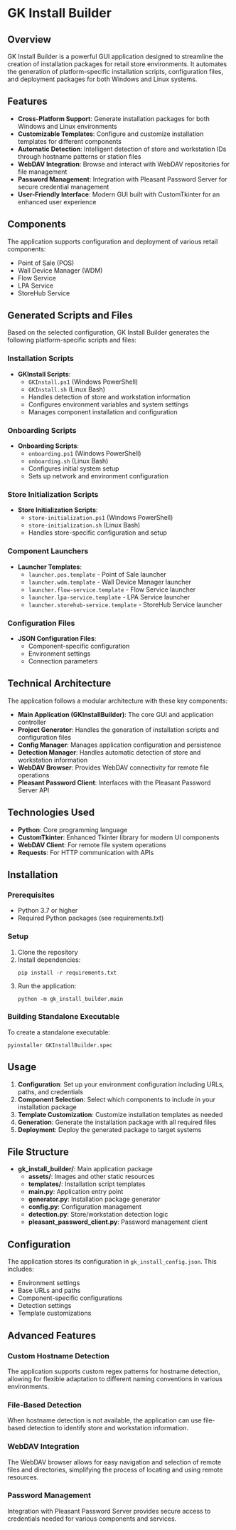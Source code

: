 # GK Install Builder

## Overview

GK Install Builder is a powerful GUI application designed to streamline the creation of installation packages for retail store environments. It automates the generation of platform-specific installation scripts, configuration files, and deployment packages for both Windows and Linux systems.

## Features

- **Cross-Platform Support**: Generate installation packages for both Windows and Linux environments
- **Customizable Templates**: Configure and customize installation templates for different components
- **Automatic Detection**: Intelligent detection of store and workstation IDs through hostname patterns or station files
- **WebDAV Integration**: Browse and interact with WebDAV repositories for file management
- **Password Management**: Integration with Pleasant Password Server for secure credential management
- **User-Friendly Interface**: Modern GUI built with CustomTkinter for an enhanced user experience

## Components

The application supports configuration and deployment of various retail components:
- Point of Sale (POS)
- Wall Device Manager (WDM)
- Flow Service
- LPA Service
- StoreHub Service

## Generated Scripts and Files

Based on the selected configuration, GK Install Builder generates the following platform-specific scripts and files:

### Installation Scripts

- **GKInstall Scripts**:
  - `GKInstall.ps1` (Windows PowerShell)
  - `GKInstall.sh` (Linux Bash)
  - Handles detection of store and workstation information
  - Configures environment variables and system settings
  - Manages component installation and configuration

### Onboarding Scripts

- **Onboarding Scripts**:
  - `onboarding.ps1` (Windows PowerShell)
  - `onboarding.sh` (Linux Bash)
  - Configures initial system setup
  - Sets up network and environment configuration

### Store Initialization Scripts

- **Store Initialization Scripts**:
  - `store-initialization.ps1` (Windows PowerShell)
  - `store-initialization.sh` (Linux Bash)
  - Handles store-specific configuration and setup

### Component Launchers

- **Launcher Templates**:
  - `launcher.pos.template` - Point of Sale launcher
  - `launcher.wdm.template` - Wall Device Manager launcher
  - `launcher.flow-service.template` - Flow Service launcher
  - `launcher.lpa-service.template` - LPA Service launcher
  - `launcher.storehub-service.template` - StoreHub Service launcher

### Configuration Files

- **JSON Configuration Files**:
  - Component-specific configuration
  - Environment settings
  - Connection parameters

## Technical Architecture

The application follows a modular architecture with these key components:

- **Main Application (GKInstallBuilder)**: The core GUI and application controller
- **Project Generator**: Handles the generation of installation scripts and configuration files
- **Config Manager**: Manages application configuration and persistence
- **Detection Manager**: Handles automatic detection of store and workstation information
- **WebDAV Browser**: Provides WebDAV connectivity for remote file operations
- **Pleasant Password Client**: Interfaces with the Pleasant Password Server API

## Technologies Used

- **Python**: Core programming language
- **CustomTkinter**: Enhanced Tkinter library for modern UI components
- **WebDAV Client**: For remote file system operations
- **Requests**: For HTTP communication with APIs

## Installation

### Prerequisites

- Python 3.7 or higher
- Required Python packages (see requirements.txt)

### Setup

1. Clone the repository
2. Install dependencies:
   ```
   pip install -r requirements.txt
   ```
3. Run the application:
   ```
   python -m gk_install_builder.main
   ```

### Building Standalone Executable

To create a standalone executable:

```
pyinstaller GKInstallBuilder.spec
```

## Usage

1. **Configuration**: Set up your environment configuration including URLs, paths, and credentials
2. **Component Selection**: Select which components to include in your installation package
3. **Template Customization**: Customize installation templates as needed
4. **Generation**: Generate the installation package with all required files
5. **Deployment**: Deploy the generated package to target systems

## File Structure

- **gk_install_builder/**: Main application package
  - **assets/**: Images and other static resources
  - **templates/**: Installation script templates
  - **main.py**: Application entry point
  - **generator.py**: Installation package generator
  - **config.py**: Configuration management
  - **detection.py**: Store/workstation detection logic
  - **pleasant_password_client.py**: Password management client

## Configuration

The application stores its configuration in `gk_install_config.json`. This includes:

- Environment settings
- Base URLs and paths
- Component-specific configurations
- Detection settings
- Template customizations

## Advanced Features

### Custom Hostname Detection

The application supports custom regex patterns for hostname detection, allowing for flexible adaptation to different naming conventions in various environments.

### File-Based Detection

When hostname detection is not available, the application can use file-based detection to identify store and workstation information.

### WebDAV Integration

The WebDAV browser allows for easy navigation and selection of remote files and directories, simplifying the process of locating and using remote resources.

### Password Management

Integration with Pleasant Password Server provides secure access to credentials needed for various components and services.
